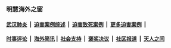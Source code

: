 
### 明慧海外之窗

####  [武汉肺炎](indexes/365.md?t=06241200) &nbsp;|&nbsp;  [迫害案例综述](indexes/328.md?t=06241200) &nbsp;|&nbsp; [迫害致死案例](indexes/277.md?t=06241200)  &nbsp;|&nbsp; [更多迫害案例](indexes/81.md?t=06241200)  &nbsp;|&nbsp; 
####  [时事评论](indexes/19.md?t=06241200) &nbsp;|&nbsp; [海外简讯](indexes/245.md?t=06241200)&nbsp;|&nbsp;  [社会支持](indexes/140.md?t=06241200) &nbsp;|&nbsp; [褒奖决议](indexes/282.md?t=06241200) &nbsp;|&nbsp; [社区报道](indexes/91.md?t=06241200)  &nbsp;|&nbsp; [天人之间](indexes/78.md?t=06241200) 

